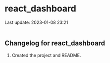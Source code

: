 # react_dashboard
Last update: 2023-01-08 23:21
<br><br>

## Changelog for react_dashboard

1. Created the project and README.
